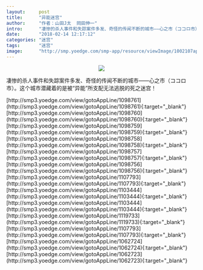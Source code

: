 ```yaml
---
layout:     post
title:      "异能迷宫"
author:     "作者：山田J太  岡田伸一"
intro:      "凄惨的杀人事件和失踪案件多发、奇怪的传闻不断的城市——心之市（ココロ市）。这个城市潜藏着的是被“异能”所支配无法逃脱的死之迷宫！"
date:       "2018-02-14 12:17:12"
categories: "迷宫"
tags:       "迷宫"
image:      "http://smp.yoedge.com/smp-app/resource/viewImage/1002107appline.png"
---
```

<div style="text-align: center">
<p><img src="http://smp.yoedge.com/smp-app/resource/viewImage/1002107appline.png"/></p>
</div>
<p class="post-meta">
<span>凄惨的杀人事件和失踪案件多发、奇怪的传闻不断的城市——心之市（ココロ市）。这个城市潜藏着的是被“异能”所支配无法逃脱的死之迷宫！</span>
</p>
[http://smp3.yoedge.com/view/gotoAppLine/1098761](http://smp3.yoedge.com/view/gotoAppLine/1098761){:target="_blank"}
[http://smp3.yoedge.com/view/gotoAppLine/1098760](http://smp3.yoedge.com/view/gotoAppLine/1098760){:target="_blank"}
[http://smp3.yoedge.com/view/gotoAppLine/1098759](http://smp3.yoedge.com/view/gotoAppLine/1098759){:target="_blank"}
[http://smp3.yoedge.com/view/gotoAppLine/1098758](http://smp3.yoedge.com/view/gotoAppLine/1098758){:target="_blank"}
[http://smp3.yoedge.com/view/gotoAppLine/1098757](http://smp3.yoedge.com/view/gotoAppLine/1098757){:target="_blank"}
[http://smp3.yoedge.com/view/gotoAppLine/1098756](http://smp3.yoedge.com/view/gotoAppLine/1098756){:target="_blank"}
[http://smp3.yoedge.com/view/gotoAppLine/1107793](http://smp3.yoedge.com/view/gotoAppLine/1107793){:target="_blank"}
[http://smp3.yoedge.com/view/gotoAppLine/1103444](http://smp3.yoedge.com/view/gotoAppLine/1103444){:target="_blank"}
[http://smp3.yoedge.com/view/gotoAppLine/1103444](http://smp3.yoedge.com/view/gotoAppLine/1103444){:target="_blank"}
[http://smp3.yoedge.com/view/gotoAppLine/1119733](http://smp3.yoedge.com/view/gotoAppLine/1119733){:target="_blank"}
[http://smp3.yoedge.com/view/gotoAppLine/1107793](http://smp3.yoedge.com/view/gotoAppLine/1107793){:target="_blank"}
[http://smp3.yoedge.com/view/gotoAppLine/1062724](http://smp3.yoedge.com/view/gotoAppLine/1062724){:target="_blank"}
[http://smp3.yoedge.com/view/gotoAppLine/1062723](http://smp3.yoedge.com/view/gotoAppLine/1062723){:target="_blank"}


